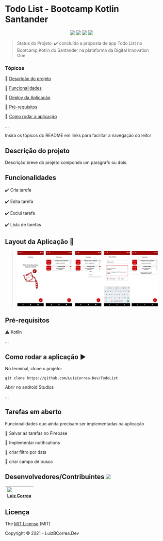 <h1>Todo List - Bootcamp Kotlin Santander</h1> 

<p align="center">
  <img src="https://img.shields.io/static/v1?label=kotlin&message=language&color=blue&style=for-the-badge&logo=kotlin"/>  
  <img src="http://img.shields.io/static/v1?label=License&message=MIT&color=yellow&style=for-the-badge"/>
   <img src="http://img.shields.io/static/v1?label=STATUS&message=DESAFIO%20CONCLUÍDO&color=green&style=for-the-badge"/>
   <img src="http://img.shields.io/static/v1?label=NEWSTATUS&message=EM%20DESENVOLVIMENTO%20DE%20MELHORIAS&color=red&style=for-the-badge"/>
</p>


> Status do Projeto: :heavy_check_mark: concluído a proposta de app Todo List no Bootcamp Kotlin do Santander na plataforma da Digital Innovation One

### Tópicos 

:small_blue_diamond: [Descrição do projeto](#descrição-do-projeto)

:small_blue_diamond: [Funcionalidades](#funcionalidades)

:small_blue_diamond: [Deploy da Aplicação](#funcionalidades)

:small_blue_diamond: [Pré-requisitos](#pré-requisitos)

:small_blue_diamond: [Como rodar a aplicação](#como-rodar-a-aplicação-arrow_forward)

... 

Insira os tópicos do README em links para facilitar a navegação do leitor

## Descrição do projeto 

<p align="justify">
  Descrição breve do projeto compondo um paragrafo ou dois. 
</p>


## Funcionalidades

:heavy_check_mark: Cria  tarefa  

:heavy_check_mark: Edita tarefa  

:heavy_check_mark: Exclui tarefa

:heavy_check_mark: Lista de tarefas  

## Layout da Aplicação :dash:

> ![](https://github.com/LuizCorrea-Dev/TodoList/blob/master/imagens/screenshot.png?raw=true)



## Pré-requisitos

:warning: Kotlin

...

## Como rodar a aplicação :arrow_forward:

No terminal, clone o projeto: 

```
git clone https://github.com/LuizCorrea-Dev/TodoList
```

Abrir no android Studios

... 


## Tarefas em aberto

Funcionalidades que ainda precisam ser implementadas na aplicação

:memo: Salvar as tarefas no Firebase 

:memo: Implementar notifications

:memo: criar filtro por data

:memo: criar campo de busca

## Desenvolvedores/Contribuintes <img src="https://octocat-generator-assets.githubusercontent.com/my-octocat-1625603696239.png" width=115>



| <img src="https://avatars.githubusercontent.com/u/63646335?v=4" width=115><br>[Luiz Correa](https://github.com/LuizCorrea-Dev) |
| :----------------------------------------------------------- |





## Licença 

The [MIT License]() (MIT)

Copyright :copyright: 2021 - LuizBCorrea.Dev

